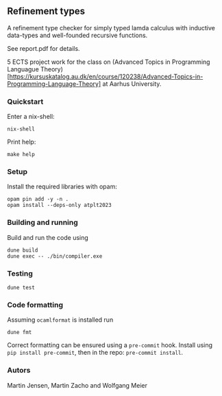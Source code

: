 ## Refinement types

A refinement type checker for simply typed lamda calculus with inductive data-types and well-founded recursive functions.

See report.pdf for details.

5 ECTS project work for the class on (Advanced Topics in Programming Languague Theory)[https://kursuskatalog.au.dk/en/course/120238/Advanced-Topics-in-Programming-Language-Theory] at Aarhus University.

### Quickstart

Enter a nix-shell:

```
nix-shell
```

Print help:

```
make help
```

### Setup
Install the required libraries with opam:
```
opam pin add -y -n .
opam install --deps-only atplt2023
```

### Building and running

Build and run the code using

```
dune build
dune exec -- ./bin/compiler.exe
```

### Testing

```
dune test
```

### Code formatting

Assuming `ocamlformat` is installed run

```
dune fmt
```

Correct formatting can be ensured using a `pre-commit` hook.
Install using `pip install pre-commit`, then in the repo: `pre-commit install`.

### Autors

Martin Jensen, Martin Zacho and Wolfgang Meier
